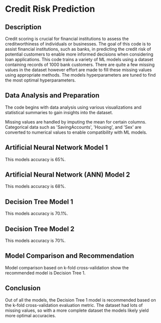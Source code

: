 # Credit Risk Prediction

## Description
Credit scoring is crucial for financial institutions to assess the creditworthiness of individuals or businesses. The goal of this code is to assist financial institutions, such as banks, in predicting the credit risk of potential customers to enable more informed decisions when considering loan applications. This code trains a variety of ML models using a dataset containing records of 1000 bank customers. There are quite a few missing values in the dataset however effort are made to fill these missing values using appropriate methods. The models hyperparameters are tuned to find the most optimal hyperparameters.

## Data Analysis and Preparation
The code begins with data analysis using various visualizations and statistical summaries to gain insights into the dataset.

Missing values are handled by imputing the mean for certain columns. Categorical data such as 'SavingAccounts', 'Housing', and 'Sex' are converted to numerical values to enable compatibility with ML models.

## Artificial Neural Network Model 1
This models accuracy is 65%.

## Artificial Neural Network (ANN) Model 2
This models accuracy is 68%.

## Decision Tree Model 1
This models accuracy is 70.1%.

## Decision Tree Model 2
This models accuracy is 70%.

## Model Comparison and Recommendation
Model comparison based on k-fold cross-validation show the recommended model is Decision Tree 1.


## Conclusion
Out of all the models, the Decision Tree 1 model is recommended based on the k-fold cross-validation evaluation metric. The dataset had lots of missing values, so with a more complete dataset the models likely yield more optimal accuracies.
